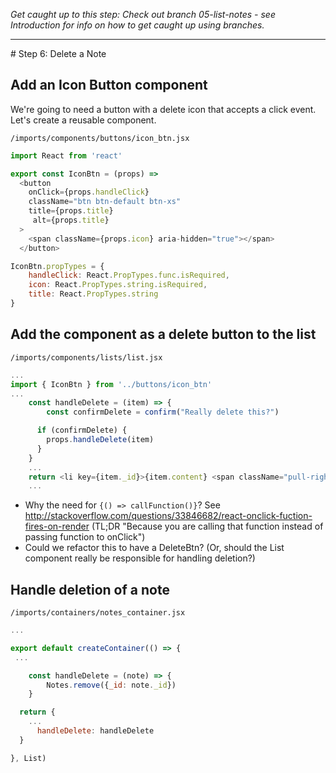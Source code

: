 _Get caught up to this step: Check out branch 05-list-notes - see Introduction for info on how to get caught up using branches._
<hr>
# Step 6: Delete a Note


## Add an Icon Button component
We're going to need a button with a delete icon that accepts a click event. Let's create a reusable component.

``` /imports/components/buttons/icon_btn.jsx ```

```js
import React from 'react'

export const IconBtn = (props) =>
  <button
    onClick={props.handleClick}
    className="btn btn-default btn-xs"
    title={props.title}
     alt={props.title}
  >
    <span className={props.icon} aria-hidden="true"></span>
  </button>

IconBtn.propTypes = {
	handleClick: React.PropTypes.func.isRequired,
	icon: React.PropTypes.string.isRequired,
	title: React.PropTypes.string
}
```

## Add the component as a delete button to the list

``` /imports/components/lists/list.jsx ```

```js
...
import { IconBtn } from '../buttons/icon_btn'
...
	const handleDelete = (item) => {
		const confirmDelete = confirm("Really delete this?")

 	  if (confirmDelete) {
 	  	props.handleDelete(item)
 	  }
	}
    ...
    return <li key={item._id}>{item.content} <span className="pull-right"><IconBtn title={"Delete"} icon={"glyphicon glyphicon-remove"}  handleClick={()=> handleDelete(item)} /></span></li>
    ...
```

- Why the need for ```{() => callFunction()}```? See http://stackoverflow.com/questions/33846682/react-onclick-fuction-fires-on-render (TL;DR "Because you are calling that function instead of passing function to onClick")
- Could we refactor this to have a DeleteBtn? (Or, should the List component really be responsible for handling deletion?)

## Handle deletion of a note


``` /imports/containers/notes_container.jsx ```

```js
...

export default createContainer(() => {
 ...

	const handleDelete = (note) => {
		Notes.remove({_id: note._id})
	}

  return {
    ...
	  handleDelete: handleDelete
  }

}, List)

```

